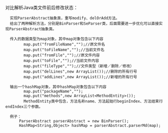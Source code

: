 对比解析Java类文件前后修改状态：

      实现ParserAbstract抽象类，重写modify、delOrAdd方法。
      给出了两种解析方法，分别是BinParser和SeParser类，后面需要进一步优化可以直接实现ParserAbstract抽象类。
      
      传入的数据类型为map对象，其中map对象包含以下内容
            map.put("fromFileName","");//原文件名
            map.put("toFileName","");//当前文件名
            map.put("fromFile","");//原文件内容
            map.put("toFile","");//当前文件内容
            map.put("fileType","");//文件类型（新增／删除／修改）
            map.put("delLines",new ArrayList());//删除的所有行号
            map.put("addLines",new ArrayList());//新增的所有行号
            
      输出一个hashMap对象，其中hashMap对象包含以下内容
            map.put("packageName","");
            map.put("methods",new ArrayList<MethodEntity>());
            MethodEntity类中包含，方法名称name、方法起始行beginIndex、方法结束行endIndex三个参数。
            
      例子：
          ParserAbstract parserAbstract = new BinParser();
          HashMap<String,Object> hashMap = parserAbstract.parserMd(map);
          
